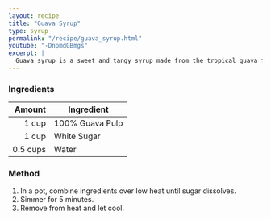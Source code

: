 ```yaml
---
layout: recipe
title: "Guava Syrup"
type: syrup
permalink: "/recipe/guava_syrup.html"
youtube: "-DnpmdGBmgs"
excerpt: |
  Guava syrup is a sweet and tangy syrup made from the tropical guava fruit.
---
```


### Ingredients

|   Amount | Ingredient      |
| -------: | --------------- |
|    1 cup | 100% Guava Pulp |
|    1 cup | White Sugar     |
| 0.5 cups | Water           |

### Method

1. In a pot, combine ingredients over low heat until sugar dissolves.
2. Simmer for 5 minutes.
3. Remove from heat and let cool.
